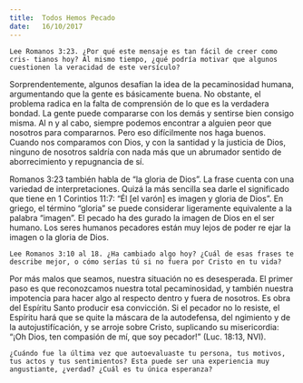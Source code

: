 ```yaml
---
title:  Todos Hemos Pecado
date:   16/10/2017
---
```


`Lee Romanos 3:23. ¿Por qué este mensaje es tan fácil de creer como cris- tianos hoy? Al mismo tiempo, ¿qué podría motivar que algunos cuestionen la veracidad de este versículo?`

Sorprendentemente, algunos desafían la idea de la pecaminosidad humana, argumentando que la gente es básicamente buena. No obstante, el problema radica en la falta de comprensión de lo que es la verdadera bondad. La gente puede compararse con los demás y sentirse bien consigo misma. Al  n y al cabo, siempre podemos encontrar a alguien peor que nosotros para compararnos. Pero eso difícilmente nos haga buenos. Cuando nos comparamos con Dios, y con la santidad y la justicia de Dios, ninguno de nosotros saldría con nada más que un abrumador sentido de aborrecimiento y repugnancia de sí.

Romanos 3:23 también habla de “la gloria de Dios”. La frase cuenta con una variedad de interpretaciones. Quizá la más sencilla sea darle el significado que tiene en 1 Corintios 11:7: “Él [el varón] es imagen y gloria de Dios”. En griego, el término “gloria” se puede considerar ligeramente equivalente a la palabra “imagen”. El pecado ha des gurado la imagen de Dios en el ser humano. Los seres humanos pecadores están muy lejos de poder re ejar la imagen o la gloria de Dios.

`Lee Romanos 3:10 al 18. ¿Ha cambiado algo hoy? ¿Cuál de esas frases te describe mejor, o cómo serías tú si no fuera por Cristo en tu vida?`

Por más malos que seamos, nuestra situación no es desesperada. El primer paso es que reconozcamos nuestra total pecaminosidad, y también nuestra impotencia para hacer algo al respecto dentro y fuera de nosotros. Es obra del Espíritu Santo producir esa convicción. Si el pecador no lo resiste, el Espíritu hará que se quite la máscara de la autodefensa, del  ngimiento y de la autojustifícación, y se arroje sobre Cristo, suplicando su misericordia: “¡Oh Dios, ten compasión de mí, que soy pecador!” (Luc. 18:13, NVI).

`¿Cuándo fue la última vez que autoevaluaste tu persona, tus motivos, tus actos y tus sentimientos? Esta puede ser una experiencia muy angustiante, ¿verdad? ¿Cuál es tu única esperanza?`